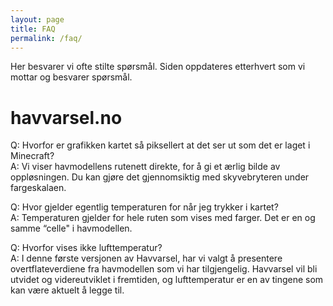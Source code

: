```yaml
---
layout: page
title: FAQ
permalink: /faq/
---
```


Her besvarer vi ofte stilte spørsmål. Siden oppdateres etterhvert som vi mottar og besvarer spørsmål.

# havvarsel.no
Q: Hvorfor er grafikken kartet så piksellert at det ser ut som det er laget i Minecraft?  
A: Vi viser havmodellens rutenett direkte, for å gi et ærlig bilde av oppløsningen. Du kan gjøre det gjennomsiktig med skyvebryteren under fargeskalaen.

Q: Hvor gjelder egentlig temperaturen for når jeg trykker i kartet?  
A: Temperaturen gjelder for hele ruten som vises med farger. Det er en og samme “celle" i havmodellen.

Q: Hvorfor vises ikke lufttemperatur?  
A: I denne første versjonen av Havvarsel, har vi valgt å presentere overtflateverdiene fra havmodellen som vi har tilgjengelig. Havvarsel vil bli utvidet og videreutviklet i fremtiden, og lufttemperatur er en av tingene som kan være aktuelt å legge til.
